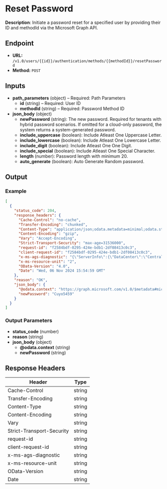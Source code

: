 # Reset Password

**Description**: Initiate a password reset for a specified user by providing their ID and methodId via the Microsoft Graph API.

## Endpoint

- **URL:** `/v1.0/users/{{id}}/authentication/methods/{{methodId}}/resetPassword`
- **Method:** `POST`
## Inputs

- **path_parameters** (object) – Required: Path Parameters
  - **id** (string) – Required: User ID
  - **methodId** (string) – Required: Password Method ID
- **json_body** (object)
  - **newPassword** (string): The new password. Required for tenants with hybrid password scenarios. If omitted for a cloud-only password, the system returns a system-generated password.
  - **include_uppercase** (boolean): Include Atleast One Uppercase Letter.
  - **include_lowercase** (boolean): Include Atleast One Lowercase Letter.
  - **include_digit** (boolean): Include Atleast One One Digit.
  - **include_special** (boolean): Include Atleast One Special Character.
  - **length** (number): Password length with minimum 20.
  - **auto_generate** (boolean): Auto Generate Random password.
## Output

### Example

```json
[
  {
    "status_code": 204,
    "response_headers": {
      "Cache-Control": "no-cache",
      "Transfer-Encoding": "chunked",
      "Content-Type": "application/json;odata.metadata=minimal;odata.streaming=true;IEEE754Compatible=false;charset=utf-8",
      "Content-Encoding": "gzip",
      "Vary": "Accept-Encoding",
      "Strict-Transport-Security": "max-age=31536000",
      "request-id": "f2584bdf-0295-424e-bdb1-2df08413c0c3",
      "client-request-id": "f2584bdf-0295-424e-bdb1-2df08413c0c3",
      "x-ms-ags-diagnostic": "{\"ServerInfo\":{\"DataCenter\":\"Central India\",\"Slice\":\"E\",\"Ring\":\"3\",\"ScaleUnit\":\"002\",\"RoleInstance\":\"PN2PEPF00000273\"}}",
      "x-ms-resource-unit": "2",
      "OData-Version": "4.0",
      "Date": "Wed, 06 Nov 2024 15:54:59 GMT"
    },
    "reason": "OK",
    "json_body": {
      "@odata.context": "https://graph.microsoft.com/v1.0/$metadata#microsoft.graph.passwordResetResponse",
      "newPassword": "Cuyo5459"
    }
  }
]
```
### Output Parameters

- **status_code** (number)
- **reason** (string)
- **json_body** (object)
  - **@odata.context** (string)
  - **newPassword** (string)
## Response Headers

| Header | Type |
|--------|------|
| Cache-Control | string |
| Transfer-Encoding | string |
| Content-Type | string |
| Content-Encoding | string |
| Vary | string |
| Strict-Transport-Security | string |
| request-id | string |
| client-request-id | string |
| x-ms-ags-diagnostic | string |
| x-ms-resource-unit | string |
| OData-Version | string |
| Date | string |